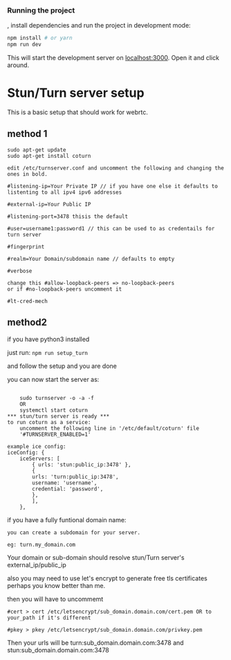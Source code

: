 ### Running the project

, install dependencies and run the project in development mode:

```bash
npm install # or yarn
npm run dev
```

This will start the development server on [localhost:3000](http://localhost:3000). Open it and click around.

# Stun/Turn server setup

This is a basic setup that should work for webrtc.

## method 1

```
sudo apt-get update
sudo apt-get install coturn

```

```
edit /etc/turnserver.conf and uncomment the following and changing the ones in bold.

#listening-ip=Your Private IP // if you have one else it defaults to listenting to all ipv4 ipv6 addresses

#external-ip=Your Public IP

#listening-port=3478 thisis the default

#user=username1:password1 // this can be used to as credentails for turn server

#fingerprint

#realm=Your Domain/subdomain name // defaults to empty

#verbose

change this #allow-loopback-peers => no-loopback-peers
or if #no-loopback-peers uncomment it

#lt-cred-mech
```

## method2

if you have python3 installed

just run:
`npm run setup_turn`

and follow the setup and you are done

you can now start the server as:

```

    sudo turnserver -o -a -f
    OR
    systemctl start coturn
*** stun/turn server is ready ***
to run coturn as a service:
    uncomment the following line in '/etc/default/coturn' file
    '#TURNSERVER_ENABLED=1'

example ice config:
iceConfig: {
    iceServers: [
        { urls: 'stun:public_ip:3478' },
        {
        urls: 'turn:public_ip:3478',
        username: 'username',
        credential: 'password',
        },
        ],
    },
```

if you have a fully funtional domain name:

    you can create a subdomain for your server.

    eg: turn.my_domain.com

Your domain or sub-domain should resolve stun/Turn server's external_ip/public_ip

also you may need to use let's encrypt to generate free tls certificates perhaps you know better than me.

then you will have to uncommemt

    #cert > cert /etc/letsencrypt/sub_domain.domain.com/cert.pem OR to your_path if it's different

    #pkey > pkey /etc/letsencrypt/sub_domain.domain.com/privkey.pem

Then your urls will be turn:sub_domain.domain.com:3478 and stun:sub_domain.domain.com:3478
